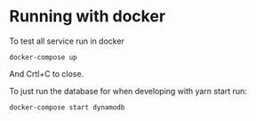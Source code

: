 # Running with docker

To test all service run in docker

    docker-compose up
    
And Crtl+C to close.

To just run the database for when developing with yarn start run:

    docker-compose start dynamodb 